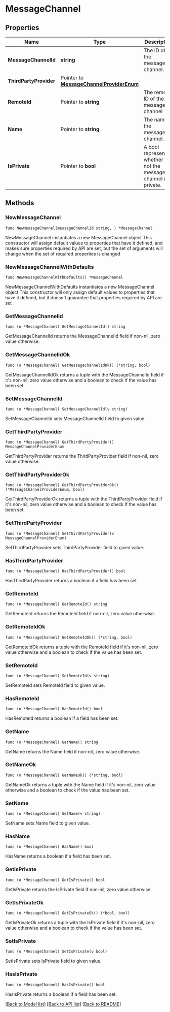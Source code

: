 # MessageChannel

## Properties

Name | Type | Description | Notes
------------ | ------------- | ------------- | -------------
**MessageChannelId** | **string** | The ID of the message channel. | 
**ThirdPartyProvider** | Pointer to [**MessageChannelProviderEnum**](MessageChannelProviderEnum.md) |  | [optional] 
**RemoteId** | Pointer to **string** | The remote ID of the message channel | [optional] 
**Name** | Pointer to **string** | The name of the message channel. | [optional] 
**IsPrivate** | Pointer to **bool** | A bool representing whether or not the message channel is private. | [optional] 

## Methods

### NewMessageChannel

`func NewMessageChannel(messageChannelId string, ) *MessageChannel`

NewMessageChannel instantiates a new MessageChannel object
This constructor will assign default values to properties that have it defined,
and makes sure properties required by API are set, but the set of arguments
will change when the set of required properties is changed

### NewMessageChannelWithDefaults

`func NewMessageChannelWithDefaults() *MessageChannel`

NewMessageChannelWithDefaults instantiates a new MessageChannel object
This constructor will only assign default values to properties that have it defined,
but it doesn't guarantee that properties required by API are set

### GetMessageChannelId

`func (o *MessageChannel) GetMessageChannelId() string`

GetMessageChannelId returns the MessageChannelId field if non-nil, zero value otherwise.

### GetMessageChannelIdOk

`func (o *MessageChannel) GetMessageChannelIdOk() (*string, bool)`

GetMessageChannelIdOk returns a tuple with the MessageChannelId field if it's non-nil, zero value otherwise
and a boolean to check if the value has been set.

### SetMessageChannelId

`func (o *MessageChannel) SetMessageChannelId(v string)`

SetMessageChannelId sets MessageChannelId field to given value.


### GetThirdPartyProvider

`func (o *MessageChannel) GetThirdPartyProvider() MessageChannelProviderEnum`

GetThirdPartyProvider returns the ThirdPartyProvider field if non-nil, zero value otherwise.

### GetThirdPartyProviderOk

`func (o *MessageChannel) GetThirdPartyProviderOk() (*MessageChannelProviderEnum, bool)`

GetThirdPartyProviderOk returns a tuple with the ThirdPartyProvider field if it's non-nil, zero value otherwise
and a boolean to check if the value has been set.

### SetThirdPartyProvider

`func (o *MessageChannel) SetThirdPartyProvider(v MessageChannelProviderEnum)`

SetThirdPartyProvider sets ThirdPartyProvider field to given value.

### HasThirdPartyProvider

`func (o *MessageChannel) HasThirdPartyProvider() bool`

HasThirdPartyProvider returns a boolean if a field has been set.

### GetRemoteId

`func (o *MessageChannel) GetRemoteId() string`

GetRemoteId returns the RemoteId field if non-nil, zero value otherwise.

### GetRemoteIdOk

`func (o *MessageChannel) GetRemoteIdOk() (*string, bool)`

GetRemoteIdOk returns a tuple with the RemoteId field if it's non-nil, zero value otherwise
and a boolean to check if the value has been set.

### SetRemoteId

`func (o *MessageChannel) SetRemoteId(v string)`

SetRemoteId sets RemoteId field to given value.

### HasRemoteId

`func (o *MessageChannel) HasRemoteId() bool`

HasRemoteId returns a boolean if a field has been set.

### GetName

`func (o *MessageChannel) GetName() string`

GetName returns the Name field if non-nil, zero value otherwise.

### GetNameOk

`func (o *MessageChannel) GetNameOk() (*string, bool)`

GetNameOk returns a tuple with the Name field if it's non-nil, zero value otherwise
and a boolean to check if the value has been set.

### SetName

`func (o *MessageChannel) SetName(v string)`

SetName sets Name field to given value.

### HasName

`func (o *MessageChannel) HasName() bool`

HasName returns a boolean if a field has been set.

### GetIsPrivate

`func (o *MessageChannel) GetIsPrivate() bool`

GetIsPrivate returns the IsPrivate field if non-nil, zero value otherwise.

### GetIsPrivateOk

`func (o *MessageChannel) GetIsPrivateOk() (*bool, bool)`

GetIsPrivateOk returns a tuple with the IsPrivate field if it's non-nil, zero value otherwise
and a boolean to check if the value has been set.

### SetIsPrivate

`func (o *MessageChannel) SetIsPrivate(v bool)`

SetIsPrivate sets IsPrivate field to given value.

### HasIsPrivate

`func (o *MessageChannel) HasIsPrivate() bool`

HasIsPrivate returns a boolean if a field has been set.


[[Back to Model list]](../README.md#documentation-for-models) [[Back to API list]](../README.md#documentation-for-api-endpoints) [[Back to README]](../README.md)


